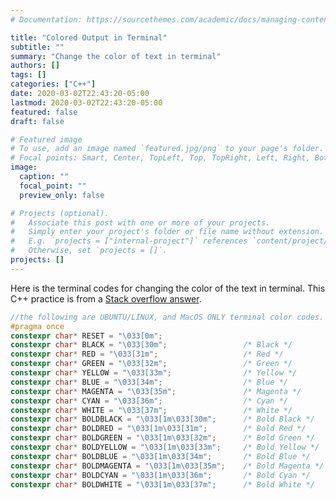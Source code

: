 ```yaml
---
# Documentation: https://sourcethemes.com/academic/docs/managing-content/

title: "Colored Output in Terminal"
subtitle: ""
summary: "Change the color of text in terminal"
authors: []
tags: []
categories: ["C++"]
date: 2020-03-02T22:43:20-05:00
lastmod: 2020-03-02T22:43:20-05:00
featured: false
draft: false

# Featured image
# To use, add an image named `featured.jpg/png` to your page's folder.
# Focal points: Smart, Center, TopLeft, Top, TopRight, Left, Right, BottomLeft, Bottom, BottomRight.
image:
  caption: ""
  focal_point: ""
  preview_only: false

# Projects (optional).
#   Associate this post with one or more of your projects.
#   Simply enter your project's folder or file name without extension.
#   E.g. `projects = ["internal-project"]` references `content/project/deep-learning/index.md`.
#   Otherwise, set `projects = []`.
projects: []
---
```

Here is the terminal codes for changing the color of the text in terminal. This C++ practice is from a [Stack overflow answer](https://stackoverflow.com/questions/9158150/colored-output-in-c/9158263).

``` C++
//the following are UBUNTU/LINUX, and MacOS ONLY terminal color codes.
#pragma once
constexpr char* RESET = "\033[0m";
constexpr char* BLACK = "\033[30m";                 /* Black */
constexpr char* RED = "\033[31m";                   /* Red */
constexpr char* GREEN = "\033[32m";                 /* Green */
constexpr char* YELLOW = "\033[33m";                /* Yellow */
constexpr char* BLUE = "\033[34m";                  /* Blue */
constexpr char* MAGENTA = "\033[35m";               /* Magenta */
constexpr char* CYAN = "\033[36m";                  /* Cyan */
constexpr char* WHITE = "\033[37m";                 /* White */
constexpr char* BOLDBLACK = "\033[1m\033[30m";      /* Bold Black */
constexpr char* BOLDRED = "\033[1m\033[31m";        /* Bold Red */
constexpr char* BOLDGREEN = "\033[1m\033[32m";      /* Bold Green */
constexpr char* BOLDYELLOW = "\033[1m\033[33m";     /* Bold Yellow */
constexpr char* BOLDBLUE = "\033[1m\033[34m";       /* Bold Blue */
constexpr char* BOLDMAGENTA = "\033[1m\033[35m";    /* Bold Magenta */
constexpr char* BOLDCYAN = "\033[1m\033[36m";       /* Bold Cyan */
constexpr char* BOLDWHITE = "\033[1m\033[37m";      /* Bold White */
```
